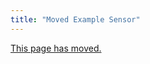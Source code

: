 ```yaml
---
title: "Moved Example Sensor"
---
```


[This page has moved.](https://github.com/home-assistant/example-custom-config/tree/master/custom_components/example_sensor)

<script>document.location = 'https://github.com/home-assistant/example-custom-config/tree/master/custom_components/example_sensor';</script>
